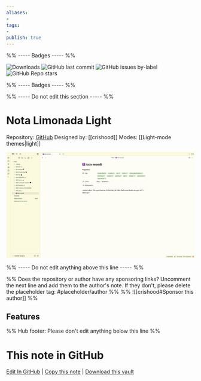 ```yaml
---
aliases:
- 
tags: 
- 
publish: true
---
```


%% ----- Badges ----- %%

![Downloads](https://img.shields.io/badge/downloads-286-573E7A?style=for-the-badge&logo=)
![GitHub last commit](https://img.shields.io/github/last-commit/crishood/nota-limonada-light?color=573E7A&label=last%20update&logo=github&style=for-the-badge)
![GitHub issues by-label](https://img.shields.io/github/issues/crishood/nota-limonada-light/help%20wanted?color=573E7A&logo=github&style=for-the-badge) 
![GitHub Repo stars](https://img.shields.io/github/stars/crishood/nota-limonada-light?color=573E7A&logo=github&style=for-the-badge)

%% ----- Badges ----- %%

%% ----- Do not edit this section ----- %%

# Nota Limonada Light

Repository: [GitHub](https://github.com/crishood/nota-limonada-light)
Designed by: [[crishood]]
Modes: [[Light-mode themes|light]]



![screenshot](https://github.com/crishood/nota-limonada-light/raw/HEAD/thumbnail.png)

%% ----- Do not edit anything above this line ----- %% 

%% Does the repository or author have any sponsoring links? Uncomment the next line and add them to the author's note. If they don't, please delete the placeholder tag: #placeholder/author %%
%% ![[crishood#Sponsor this author]] %%


## Features



%% Hub footer: Please don't edit anything below this line %%

# This note in GitHub

<span class="git-footer">[Edit In GitHub](https://github.dev/obsidian-community/obsidian-hub/blob/main/02%20-%20Community%20Expansions/02.05%20All%20Community%20Expansions/Themes/Nota%20Limonada%20Light.md "git-hub-edit-note") | [Copy this note](https://raw.githubusercontent.com/obsidian-community/obsidian-hub/main/02%20-%20Community%20Expansions/02.05%20All%20Community%20Expansions/Themes/Nota%20Limonada%20Light.md "git-hub-copy-note") | [Download this vault](https://github.com/obsidian-community/obsidian-hub/archive/refs/heads/main.zip "git-hub-download-vault") </span>
